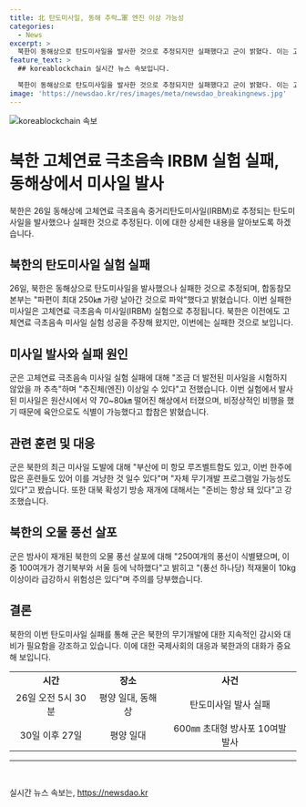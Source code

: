 ```yaml
---
title: 北 탄도미사일, 동해 추락…軍 엔진 이상 가능성
categories:
  - News
excerpt: >
  북한이 동해상으로 탄도미사일을 발사한 것으로 추정되지만 실패했다고 군이 밝혔다. 이는 고체연료 극초음속 중거리탄도미사일(IRBM) 실험으로 추정되며, 지난 4월의 성공적인 미사일 발사 이후 이번이 두 번째 도발이다. 군은 또한 북한의 미사일 발사 행위를 불법으로 규정하고, 무인도나 해상 훈련을 겨냥한 것으로 추정했다. 이러한 도발은 지난달 이후 처음이며, 군은 이에 대비하여 대북 확성기 방송을 준비 중이라고 전했다. 또한, 북한의 오물 풍선 살포에 관해서도 경기북부와 서울 등에 어느 정도 낙하했다고 밝혔다.
feature_text: >
  ## koreablockchain 실시간 뉴스 속보입니다.

  북한이 동해상으로 탄도미사일을 발사한 것으로 추정되지만 실패했다고 군이 밝혔다. 이는 고체연료 극초음속 중거리탄도미사일(IRBM) 실험으로 추정되며, 지난 4월의 성공적인 미사일 발사 이후 이번이 두 번째 도발이다. 군은 또한 북한의 미사일 발사 행위를 불법으로 규정하고, 무인도나 해상 훈련을 겨냥한 것으로 추정했다. 이러한 도발은 지난달 이후 처음이며, 군은 이에 대비하여 대북 확성기 방송을 준비 중이라고 전했다. 또한, 북한의 오물 풍선 살포에 관해서도 경기북부와 서울 등에 어느 정도 낙하했다고 밝혔다.
image: 'https://newsdao.kr/res/images/meta/newsdao_breakingnews.jpg'
---
```


<p><img src="https://newsdao.kr/res/images/meta/newsdao_breakingnews.jpg" alt="koreablockchain 속보" /></p>

<h1>북한 고체연료 극초음속 IRBM 실험 실패, 동해상에서 미사일 발사 </h1>

<p data-ke-size="size16">북한은 26일 동해상에 고체연료 극초음속 중거리탄도미사일(IRBM)로 추정되는 탄도미사일을 발사했으나 실패한 것으로 추정된다. 이에 대한 상세한 내용을 알아보도록 하겠습니다.</p>

<h2 data-ke-size="size26">북한의 탄도미사일 실험 실패</h2>

<p data-ke-size="size16">26일, 북한은 동해상으로 탄도미사일을 발사했으나 실패한 것으로 추정되며, 합동참모본부는 "파편이 최대 250㎞ 가량 날아간 것으로 파악"했다고 밝혔습니다. 이번 실패한 미사일은 고체연료 극초음속 미사일(IRBM) 실험으로 추정됩니다. 북한은 이전에도 고체연료 극초음속 미사일 실험 성공을 주장해 왔지만, 이번에는 실패한 것으로 보입니다.</p>

<h2 data-ke-size="size26">미사일 발사와 실패 원인 </h2>

<p data-ke-size="size16">군은 고체연료 극초음속 미사일 실험 실패에 대해 "조금 더 발전된 미사일을 시험하지 않았을 까 추측"하며 "추진체(엔진) 이상일 수 있다"고 전했습니다. 이번 실험에서 발사된 미사일은 원산시에서 약 70~80㎞ 떨어진 해상에서 터졌으며, 비정상적인 비행을 했기 때문에 육안으로도 식별이 가능했다고 합참은 밝혔습니다.</p>

<h2 data-ke-size="size26">관련 훈련 및 대응 </h2>

<p data-ke-size="size16">군은 북한의 최근 미사일 도발에 대해 "부산에 미 항모 루즈벨트함도 있고, 이번 한주에 많은 훈련들도 있어 이를 겨냥한 것 일수 있다"며 "자체 무기개발 프로그램일 가능성도 있다"고 봤습니다. 또한 대북 확성기 방송 재개에 대해서는 "준비는 항상 돼 있다"고 강조했습니다.</p>

<h2 data-ke-size="size26">북한의 오물 풍선 살포 </h2>

<p data-ke-size="size16">군은 밤사이 재개된 북한의 오물 풍선 살포에 대해 "250여개의 풍선이 식별됐으며, 이 중 100여개가 경기북부와 서울 등에 낙하했다"고 밝히고 "(풍선 하나당) 적재물이 10kg 이상이라 급강하시 위험성은 있다"며 주의를 당부했습니다.</p>

<h2 data-ke-size="size26">결론</h2>

<p data-ke-size="size16">북한의 이번 탄도미사일 실패를 통해 군은 북한의 무기개발에 대한 지속적인 감시와 대비가 필요함을 강조하고 있습니다. 이에 대한 국제사회의 대응과 북한과의 대화가 중요해 보입니다.</p>

<table>
    <tbody>
        <tr>
            <td style="text-align: center; height: 17px;"><b>시간</b></td>
            <td style="text-align: center; height: 17px;"><b>장소</b></td>
            <td style="text-align: center; height: 17px;"><b>사건</b></td>
        </tr>
        <tr>
            <td style="text-align: center; height: 17px;">26일 오전 5시 30분</td>
            <td style="text-align: center; height: 17px;">평양 일대, 동해상</td>
            <td style="text-align: center; height: 17px;">탄도미사일 발사 실패</td>
        </tr>
        <tr>
            <td style="text-align: center; height: 17px;">30일 이후 27일</td>
            <td style="text-align: center; height: 17px;">평양 일대</td>
            <td style="text-align: center; height: 17px;">600㎜ 초대형 방사포 10여발 발사</td>
        </tr>
    </tbody>
</table>

<hr>

<p data-ke-size="size16">&nbsp;</p>
실시간 뉴스 속보는, <a href="https://newsdao.kr" rel="dofollow">https://newsdao.kr</a>


